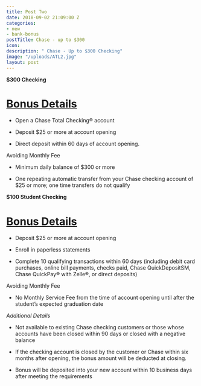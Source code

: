 ```yaml
---
title: Post Two
date: 2018-09-02 21:09:00 Z
categories:
- new
- bank-bonus
postTitle: Chase - up to $300
icon: 
description: " Chase - Up to $300 Checking"
image: "/uploads/ATL2.jpg"
layout: post
---
```


**$300 Checking**

# [Bonus Details](https://accounts.chase.com/consumer/banking/extemail?code=GG2669996FX3D9Y1&jp_cmp=rb/59666/ema/LC-NM096/Body_Image_1)

* Open a Chase Total Checking® account

* Deposit $25 or more at account opening

* Direct deposit within 60 days of account opening.

Avoiding Monthly Fee

* Minimum daily balance of $300 or more

* One repeating automatic transfer from your Chase checking account of $25 or more; one time transfers do not qualify



**$100 Student Checking**

# [Bonus Details](https://www.chase.com/personal/checking/student-checking)

* Deposit $25 or more at account opening

* Enroll in paperless statements

* Complete 10 qualifying transactions within 60 days (including debit card purchases, online bill payments, checks paid, Chase QuickDepositSM, Chase QuickPay® with Zelle®, or direct deposits)

Avoiding Monthly Fee

* No Monthly Service Fee from the time of account opening until after the student’s expected graduation date

*Additional Details*

* Not available to existing Chase checking customers or those whose accounts have been closed within 90 days or closed with a negative balance

* If the checking account is closed by the customer or Chase within six months after opening, the bonus amount will be deducted at closing.

* Bonus will be deposited into your new account within 10 business days after meeting the requirements